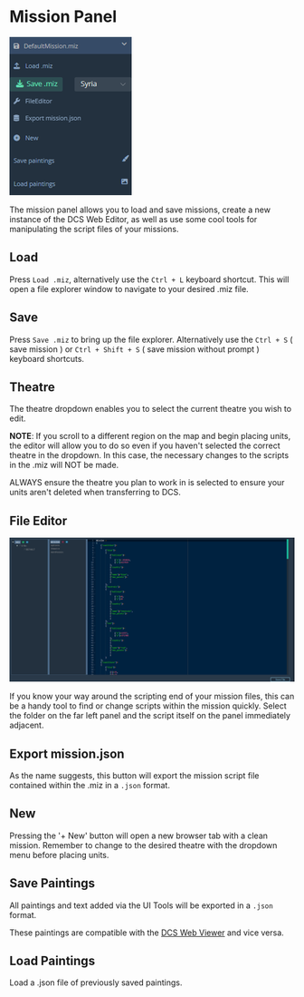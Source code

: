 
# Mission Panel

![mission-panel](./images/mission-panel.png)  

The mission panel allows you to load and save missions, create a new instance of the DCS Web Editor, as well as use some cool tools for manipulating the script files of your missions.

## Load

Press `Load .miz`, alternatively use the `Ctrl + L` keyboard shortcut. This will open a file explorer window to navigate to your desired .miz file.

## Save

Press `Save .miz` to bring up the file explorer. Alternatively use the `Ctrl + S` ( save mission ) or `Ctrl + Shift + S` ( save mission without prompt ) keyboard shortcuts. 

## Theatre

The theatre dropdown enables you to select the current theatre you wish to edit.

**NOTE**: If you scroll to a different region on the map and begin placing units, the editor will allow you to do so even if you haven't selected the correct theatre in the dropdown. In this case, the necessary changes to the scripts in the .miz will NOT be made. 

ALWAYS ensure the theatre you plan to work in is selected to ensure your units aren't deleted when transferring to DCS.

## File Editor

![mission-file-editor](./images/mission-file-editor.png)

If you know your way around the scripting end of your mission files, this can be a handy tool to find or change scripts within the mission quickly. Select the folder on the far left panel and the script itself on the panel immediately adjacent.

## Export mission.json

As the name suggests, this button will export the mission script file contained within the .miz in a `.json` format.

## New

Pressing the '+ New' button will open a new browser tab with a clean mission. Remember to change to the desired theatre with the dropdown menu before placing units.

## Save Paintings

All paintings and text added via the UI Tools will be exported in a `.json` format.

These paintings are compatible with the [DCS Web Viewer](https://dcs-web-editor.github.io/dcs-web-viewer-deploy/) and vice versa.

## Load Paintings

Load a .json file of previously saved paintings.







